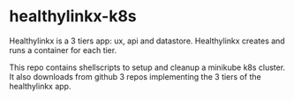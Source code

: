 healthylinkx-k8s
================
Healthylinkx is a 3 tiers app: ux, api and datastore. Healthylinkx creates and runs a container for each tier.

This repo contains shellscripts to setup and cleanup a minikube k8s cluster. It also downloads from github 3 repos implementing the 3 tiers of the healthylinkx app.
